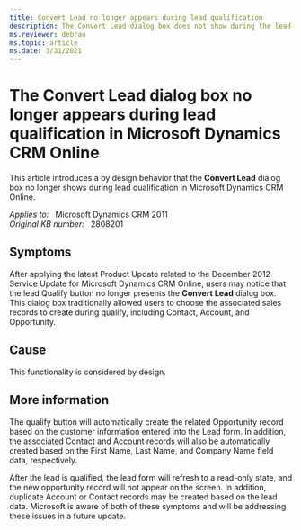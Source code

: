 ```yaml
---
title: Convert Lead no longer appears during lead qualification
description: The Convert Lead dialog box does not show during the lead qualification in Microsoft Dynamics CRM Online. This is by design.
ms.reviewer: debrau
ms.topic: article
ms.date: 3/31/2021
---
```

# The Convert Lead dialog box no longer appears during lead qualification in Microsoft Dynamics CRM Online

This article introduces a by design behavior that the **Convert Lead** dialog box no longer shows during lead qualification in Microsoft Dynamics CRM Online.

_Applies to:_ &nbsp; Microsoft Dynamics CRM 2011  
_Original KB number:_ &nbsp; 2808201

## Symptoms

After applying the latest Product Update related to the December 2012 Service Update for Microsoft Dynamics CRM Online, users may notice that the lead Qualify button no longer presents the **Convert Lead** dialog box. This dialog box traditionally allowed users to choose the associated sales records to create during qualify, including Contact, Account, and Opportunity.

## Cause

This functionality is considered by design.

## More information

The qualify button will automatically create the related Opportunity record based on the customer information entered into the Lead form. In addition, the associated Contact and Account records will also be automatically created based on the First Name, Last Name, and Company Name field data, respectively.

After the lead is qualified, the lead form will refresh to a read-only state, and the new opportunity record will not appear on the screen. In addition, duplicate Account or Contact records may be created based on the lead data. Microsoft is aware of both of these symptoms and will be addressing these issues in a future update.
